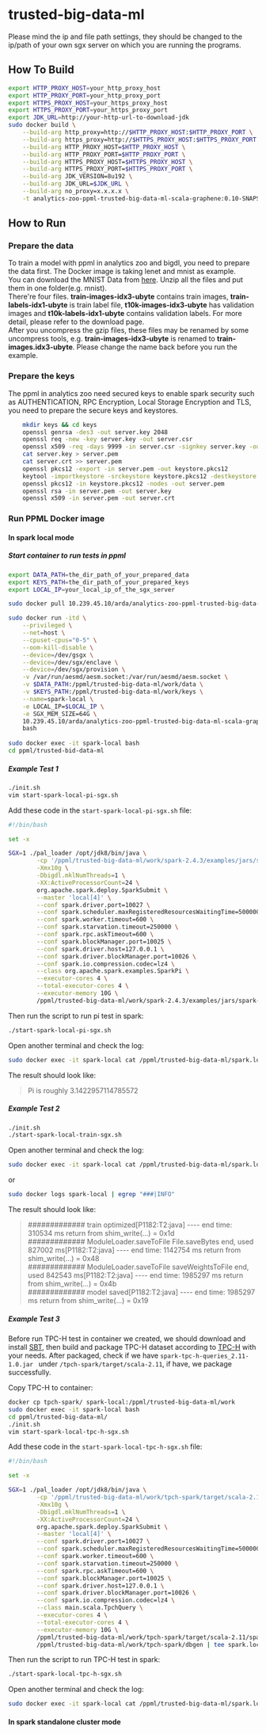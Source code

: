 # trusted-big-data-ml
Please mind the ip and file path settings, they should be changed to the ip/path of your own sgx server on which you are running the programs.


## How To Build 

```bash
export HTTP_PROXY_HOST=your_http_proxy_host
export HTTP_PROXY_PORT=your_http_proxy_port
export HTTPS_PROXY_HOST=your_https_proxy_host
export HTTPS_PROXY_PORT=your_https_proxy_port
export JDK_URL=http://your-http-url-to-download-jdk
sudo docker build \
    --build-arg http_proxy=http://$HTTP_PROXY_HOST:$HTTP_PROXY_PORT \
    --build-arg https_proxy=http://$HTTPS_PROXY_HOST:$HTTPS_PROXY_PORT \
    --build-arg HTTP_PROXY_HOST=$HTTP_PROXY_HOST \
    --build-arg HTTP_PROXY_PORT=$HTTP_PROXY_PORT \
    --build-arg HTTPS_PROXY_HOST=$HTTPS_PROXY_HOST \
    --build-arg HTTPS_PROXY_PORT=$HTTPS_PROXY_PORT \
    --build-arg JDK_VERSION=8u192 \
    --build-arg JDK_URL=$JDK_URL \
    --build-arg no_proxy=x.x.x.x \
    -t analytics-zoo-ppml-trusted-big-data-ml-scala-graphene:0.10-SNAPSHOT -f ./Dockerfile .
```

## How to Run

### Prepare the data
To train a model with ppml in analytics zoo and bigdl, you need to prepare the data first. The Docker image is taking lenet and mnist as example. <br>
You can download the MNIST Data from [here](http://yann.lecun.com/exdb/mnist/). Unzip all the files and put them in one folder(e.g. mnist). <br>
There're four files. **train-images-idx3-ubyte** contains train images, **train-labels-idx1-ubyte** is train label file, **t10k-images-idx3-ubyte** has validation images and **t10k-labels-idx1-ubyte** contains validation labels. For more detail, please refer to the download page. <br>
After you uncompress the gzip files, these files may be renamed by some uncompress tools, e.g. **train-images-idx3-ubyte** is renamed to **train-images.idx3-ubyte**. Please change the name back before you run the example.  <br>

### Prepare the keys
The ppml in analytics zoo need secured keys to enable spark security such as AUTHENTICATION, RPC Encryption, Local Storage Encryption and TLS, you need to prepare the secure keys and keystores.
```bash
    mkdir keys && cd keys
    openssl genrsa -des3 -out server.key 2048
    openssl req -new -key server.key -out server.csr
    openssl x509 -req -days 9999 -in server.csr -signkey server.key -out server.crt
    cat server.key > server.pem
    cat server.crt >> server.pem
    openssl pkcs12 -export -in server.pem -out keystore.pkcs12
    keytool -importkeystore -srckeystore keystore.pkcs12 -destkeystore keystore.jks -srcstoretype PKCS12 -deststoretype JKS
    openssl pkcs12 -in keystore.pkcs12 -nodes -out server.pem
    openssl rsa -in server.pem -out server.key
    openssl x509 -in server.pem -out server.crt
```

### Run PPML Docker image

#### In spark local mode
##### Start container to run tests in ppml
```bash
export DATA_PATH=the_dir_path_of_your_prepared_data
export KEYS_PATH=the_dir_path_of_your_prepared_keys
export LOCAL_IP=your_local_ip_of_the_sgx_server

sudo docker pull 10.239.45.10/arda/analytics-zoo-ppml-trusted-big-data-ml-scala-graphene:0.10-SNAPSHOT

sudo docker run -itd \
    --privileged \
    --net=host \
    --cpuset-cpus="0-5" \
    --oom-kill-disable \
    --device=/dev/gsgx \
    --device=/dev/sgx/enclave \
    --device=/dev/sgx/provision \
    -v /var/run/aesmd/aesm.socket:/var/run/aesmd/aesm.socket \
    -v $DATA_PATH:/ppml/trusted-big-data-ml/work/data \
    -v $KEYS_PATH:/ppml/trusted-big-data-ml/work/keys \
    --name=spark-local \
    -e LOCAL_IP=$LOCAL_IP \
    -e SGX_MEM_SIZE=64G \
    10.239.45.10/arda/analytics-zoo-ppml-trusted-big-data-ml-scala-graphene:0.10-SNAPSHOT \
    bash
    
sudo docker exec -it spark-local bash
cd ppml/trusted-bid-data-ml
```

##### Example Test 1 
```bash
./init.sh
vim start-spark-local-pi-sgx.sh
```
Add these code in the `start-spark-local-pi-sgx.sh` file: <br>
```bash
#!/bin/bash

set -x

SGX=1 ./pal_loader /opt/jdk8/bin/java \
        -cp '/ppml/trusted-big-data-ml/work/spark-2.4.3/examples/jars/spark-examples_2.11-2.4.3.jar:/ppml/trusted-big-data-ml/work/bigdl-jar-with-dependencies.jar:/ppml/trusted-big-data-ml/work/spark-2.4.3/conf/:/ppml/trusted-big-data-ml/work/spark-2.4.3/jars/*' \
        -Xmx10g \
        -Dbigdl.mklNumThreads=1 \
        -XX:ActiveProcessorCount=24 \
        org.apache.spark.deploy.SparkSubmit \
        --master 'local[4]' \
        --conf spark.driver.port=10027 \
        --conf spark.scheduler.maxRegisteredResourcesWaitingTime=5000000 \
        --conf spark.worker.timeout=600 \
        --conf spark.starvation.timeout=250000 \
        --conf spark.rpc.askTimeout=600 \
        --conf spark.blockManager.port=10025 \
        --conf spark.driver.host=127.0.0.1 \
        --conf spark.driver.blockManager.port=10026 \
        --conf spark.io.compression.codec=lz4 \
        --class org.apache.spark.examples.SparkPi \
        --executor-cores 4 \
        --total-executor-cores 4 \
        --executor-memory 10G \
        /ppml/trusted-big-data-ml/work/spark-2.4.3/examples/jars/spark-examples_2.11-2.4.3.jar | tee spark.local.pi.sgx.log
```

Then run the script to run pi test in spark: <br>
```bash
./start-spark-local-pi-sgx.sh
```

Open another terminal and check the log:
```bash
sudo docker exec -it spark-local cat /ppml/trusted-big-data-ml/spark.local.pi.sgx.log | egrep "###|INFO|Pi"
```

The result should look like: <br>
>   Pi is roughly 3.1422957114785572

##### Example Test 2
```bash
./init.sh
./start-spark-local-train-sgx.sh
```

Open another terminal and check the log:
```bash
sudo docker exec -it spark-local cat /ppml/trusted-big-data-ml/spark.local.sgx.log | egrep "###|INFO"
```
or
```bash
sudo docker logs spark-local | egrep "###|INFO"
```

The result should look like: <br>
>   ############# train optimized[P1182:T2:java] ---- end time: 310534 ms return from shim_write(...) = 0x1d <br>
>   ############# ModuleLoader.saveToFile File.saveBytes end, used 827002 ms[P1182:T2:java] ---- end time: 1142754 ms return from shim_write(...) = 0x48 <br>
>   ############# ModuleLoader.saveToFile saveWeightsToFile end, used 842543 ms[P1182:T2:java] ---- end time: 1985297 ms return from shim_write(...) = 0x4b <br>
>   ############# model saved[P1182:T2:java] ---- end time: 1985297 ms return from shim_write(...) = 0x19 <br>

##### Example Test 3
Before run TPC-H test in container we created, we should download and install [SBT](https://www.scala-sbt.org/download.html), then build and package TPC-H dataset according to [TPC-H](https://github.com/qiuxin2012/tpch-spark) with your needs. After packaged, check if we have `spark-tpc-h-queries_2.11-1.0.jar ` under `/tpch-spark/target/scala-2.11`, if have, we package successfully.

Copy TPC-H to container: <br>
```bash
docker cp tpch-spark/ spark-local:/ppml/trusted-big-data-ml/work
sudo docker exec -it spark-local bash
cd ppml/trusted-big-data-ml/
./init.sh
vim start-spark-local-tpc-h-sgx.sh
```

Add these code in the `start-spark-local-tpc-h-sgx.sh` file: <br>
```bash
#!/bin/bash

set -x

SGX=1 ./pal_loader /opt/jdk8/bin/java \
        -cp '/ppml/trusted-big-data-ml/work/tpch-spark/target/scala-2.11/spark-tpc-h-queries_2.11-1.0.jar:/ppml/trusted-big-data-ml/work/tpch-spark/dbgen/*:/ppml/trusted-big-data-ml/work/bigdl-jar-with-dependencies.jar:/ppml/trusted-big-data-ml/work/spark-2.4.3/conf/:/ppml/trusted-big-data-ml/work/spark-2.4.3/jars/*' \
        -Xmx10g \
        -Dbigdl.mklNumThreads=1 \
        -XX:ActiveProcessorCount=24 \
        org.apache.spark.deploy.SparkSubmit \
        --master 'local[4]' \
        --conf spark.driver.port=10027 \
        --conf spark.scheduler.maxRegisteredResourcesWaitingTime=5000000 \
        --conf spark.worker.timeout=600 \
        --conf spark.starvation.timeout=250000 \
        --conf spark.rpc.askTimeout=600 \
        --conf spark.blockManager.port=10025 \
        --conf spark.driver.host=127.0.0.1 \
        --conf spark.driver.blockManager.port=10026 \
        --conf spark.io.compression.codec=lz4 \
        --class main.scala.TpchQuery \
        --executor-cores 4 \
        --total-executor-cores 4 \
        --executor-memory 10G \
        /ppml/trusted-big-data-ml/work/tpch-spark/target/scala-2.11/spark-tpc-h-queries_2.11-1.0.jar \
        /ppml/trusted-big-data-ml/work/tpch-spark/dbgen | tee spark.local.tpc.h.sgx.log
```

Then run the script to run TPC-H test in spark: <br>
```bash
./start-spark-local-tpc-h-sgx.sh
```

Open another terminal and check the log: <br>
```bash
sudo docker exec -it spark-local cat /ppml/trusted-big-data-ml/spark.local.tpc.h.sgx.log | egrep "###|INFO"
```

#### In spark standalone cluster mode
